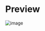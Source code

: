 # Preview
![image](https://github.com/user-attachments/assets/0b3e84b2-5e3e-4ca8-a4e2-dcb9631b28a7)
